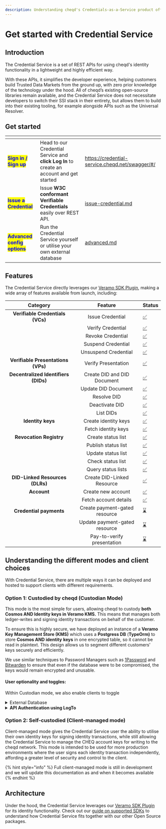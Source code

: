 ```yaml
---
description: Understanding cheqd's Credentials-as-a-Service product offering
---
```


# Get started with Credential Service

## Introduction

The Credential Service is a set of REST APIs for using cheqd's identity functionality in a lightweight and highly efficient way.&#x20;

With these APIs, it simplifies the developer experience, helping customers build Trusted Data Markets from the ground up, with zero prior knowledge of the technology under the hood. All of cheqd’s existing open-source libraries remain available, and the Credential Service does not necessitate developers to switch their SSI stack in their entirety, but allows them to build into their existing tooling, for example alongside APIs such as the Universal Resolver.

## Get started

<table data-view="cards"><thead><tr><th></th><th></th><th data-hidden data-card-target data-type="content-ref"></th></tr></thead><tbody><tr><td><mark style="color:blue;"><strong>Sign in / Sign up</strong></mark></td><td>Head to our Credential Service and <strong>click Log In</strong> to create an account and get started</td><td><a href="https://credential-service.cheqd.net/swagger/#/">https://credential-service.cheqd.net/swagger/#/</a></td></tr><tr><td><mark style="color:blue;"><strong>Issue a Credential</strong></mark></td><td>Issue <strong>W3C conformant Verifiable Credentials</strong> easily over REST API.</td><td><a href="../credentials/issue-credential.md">issue-credential.md</a></td></tr><tr><td><mark style="color:blue;"><strong>Advanced config options</strong></mark></td><td>Run the Credential Service yourself or utilise your own external database</td><td><a href="advanced.md">advanced.md</a></td></tr></tbody></table>

## Features

The Credential Service directly leverages our [Veramo SDK Plugin](https://github.com/cheqd/did-provider-cheqd), making a wide array of features available from launch, including:

|               Category               |            Feature            | Status                                         |
| :----------------------------------: | :---------------------------: | ---------------------------------------------- |
|   **Verifiable Credentials (VCs)**   |        Issue Credential       | [✅](https://emojipedia.org/check-mark-button/) |
|                                      |       Verify Credential       | [✅](https://emojipedia.org/check-mark-button/) |
|                                      |       Revoke Credential       | [✅](https://emojipedia.org/check-mark-button/) |
|                                      |       Suspend Credential      | [✅](https://emojipedia.org/check-mark-button/) |
|                                      |      Unsuspend Credential     | [✅](https://emojipedia.org/check-mark-button/) |
|  **Verifiable Presentations (VPs)**  |      Verify Presentation      | [✅](https://emojipedia.org/check-mark-button/) |
| **Decentralized Identifiers (DIDs)** |  Create DID and DID Document  | [✅](https://emojipedia.org/check-mark-button/) |
|                                      |      Update DID Document      | [✅](https://emojipedia.org/check-mark-button/) |
|                                      |          Resolve DID          | [✅](https://emojipedia.org/check-mark-button/) |
|                                      |         Deactivate DID        | [✅](https://emojipedia.org/check-mark-button/) |
|                                      |           List DIDs           | [✅](https://emojipedia.org/check-mark-button/) |
|           **Identity keys**          |      Create identity keys     | [✅](https://emojipedia.org/check-mark-button/) |
|                                      |      Fetch identity keys      | [✅](https://emojipedia.org/check-mark-button/) |
|        **Revocation Registry**       |       Create status list      | [✅](https://emojipedia.org/check-mark-button/) |
|                                      |      Publish status list      | [✅](https://emojipedia.org/check-mark-button/) |
|                                      |       Update status list      | [✅](https://emojipedia.org/check-mark-button/) |
|                                      |       Check status list       | [✅](https://emojipedia.org/check-mark-button/) |
|                                      |       Query status lists      | [✅](https://emojipedia.org/check-mark-button/) |
|    **DID-Linked Resources (DLRs)**   |   Create DID-Linked Resource  | [✅](https://emojipedia.org/check-mark-button/) |
|              **Account**             |       Create new account      | [✅](https://emojipedia.org/check-mark-button/) |
|                                      |     Fetch account details     | [✅](https://emojipedia.org/check-mark-button/) |
|        **Credential payments**       | Create payment-gated resource | [⌛](https://emojipedia.org/hourglass-done/)    |
|                                      | Update payment-gated resource | [⌛](https://emojipedia.org/hourglass-done/)    |
|                                      |   Pay-to-verify presentation  | [⌛](https://emojipedia.org/hourglass-done/)    |

## Understanding the different modes and client choices

With Credential Service, there are multiple ways it can be deployed and hosted to support clients with different requirements.&#x20;

### Option 1: Custodied by cheqd (Custodian Mode)

This mode is the most simple for users, allowing cheqd to custody **both Cosmos AND Identity keys in Veramo KMS.** This means that manages both ledger-writes and signing identity transactions on behalf of the customer.

To ensure this is highly secure, we have deployed an instance of a **Veramo Key Management Store (KMS)** which uses a **Postgress DB** (**TypeOrm)** to store **Cosmos AND identity** **keys** in one encrypted table, so  it cannot be read in plaintext. This design allows us to segment different customers' keys securely and efficiently.

We use similar techniques to Password Managers such as [1Password](https://1password.com/) and [Bitwarden](https://bitwarden.com/) to ensure that even if the database were to be compromised, the keys would remain encrypted and unusable.

#### User optionality and toggles:

Within Custodian mode, we also enable clients to toggle

<details>

<summary>External Database</summary>



Clients are able to choose whether to use our default database for storing keys or utilise their own database.&#x20;

By default, `ENABLE_EXTERNAL_DB` is set to off/`false`. To enable external Veramo KMS database, set `ENABLE_EXTERNAL_DB` to `true`, then define below environment variables in `.env` file:

1. `EXTERNAL_DB_CONNECTION_URL`: PostgreSQL database connection URL, e.g. `postgres://<user>:<password>@<host>:<port>/<database>`.
2. `EXTERNAL_DB_ENCRYPTION_KEY`: Secret key used to encrypt the Veramo key-specific database tables. This adds a layer of protection by not storing the database in plaintext.
3. `EXTERNAL_DB_CERTIFICATE`: Custom CA certificate required to connect to the database (optional).

</details>

<details>

<summary><strong>API Authentication using LogTo</strong></summary>

By default, the application **has API authentication disabled** (which can be changed in configuration). If, however, you'd like to run the app with API authentication features, the following variables need to be configured.

We use a self-hosted version of [LogTo](https://logto.io/), which supports OpenID Connect. Theoretically, these values could also be replaced with [LogTo Cloud](http://cloud.logto.io/) or any other OpenID Connect identity provider.

By default, `ENABLE_AUTHENTICATION` is set to off/`false`. To enable external Veramo KMS database, set `ENABLE_AUTHENTICATION` to `true`, then define below environment variables in `.env` file:

1. **Endpoints**
   1. `LOGTO_ENDPOINT`: API endpoint for LogTo server
   2. `LOGTO_DEFAULT_RESOURCE_URL`: Root of API resources in this application to be guarded. (Default: `http://localhost:3000/api` on localhost.)
   3. `LOGTO_MANAGEMENT_API`: URL of management API for LogTo (default is `https://default.logto.app/api`)
   4. `CORS_ALLOWED_ORIGINS`: CORS allowed origins used in the app
2. **User-facing APIs**
   1. `LOGTO_APP_ID`: Application ID for the Credential Service application in LogTo. This can be set up as type "Traditional Web"
   2. `LOGTO_APP_SECRET`: Application secret associated with App ID above.
3. **Machine-to-machine backend APIs**
   1. `LOGTO_M2M_APP_ID`: Application ID for machine-to-machine application in LogTo. This is used for elevated management APIs within LogTo.
   2. `LOGTO_M2M_APP_SECRET`: Application secret
4. **Default role update using** [**LogTo webhooks**](https://docs.logto.io/next/docs/recipes/webhooks/): LogTo supports webhooks to fire of requests to an API when it detects certain actions/changes. If you want to automatically assign a role to users, a webhook is recommended to be setup for firing off whenever there's a new account created, or a new sign-in.
   1. `LOGTO_DEFAULT_ROLE_ID`: LogTo Role ID for the default role to put new users into.
   2. `LOGTO_WEBHOOK_SECRET`: Webhook secret to authenticate incoming webhook requests from LogTo.
5. **Miscellaneous**
   1. `DEFAULT_CUSTOMER_ID`: Customer/user in LogTo to use for unauthenticated users
   2. `COOKIE_SECRET`: Secret for cookie encryption.

</details>

### Option 2: Self-custodied (Client-managed mode)

Client-managed mode gives the Credential Service user the ability to utilise their own identity keys for signing identity transactions, while still allowing the Credential Service to manage the CHEQ account keys for writing to the cheqd network. This mode is intended to be used for more production environments where the user signs each identity transaction independently, affording a greater level of security and control to the client.

{% hint style="info" %}
Full client-managed mode is still in development and we will update this documentation as and when it becomes available
{% endhint %}

## Architecture

Under the hood, the Credential Service leverages our [Veramo SDK Plugin](https://github.com/cheqd/did-provider-cheqd) for its identity functionality. Check out our [guide on supported SDKs](../../sdk/understanding-sdks.md) to understand how Credential Service fits together with our other Open Source packages.
